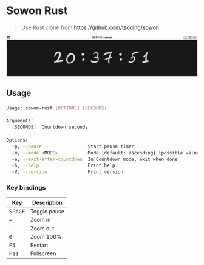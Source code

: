 # Sowon Rust

> Use Rust clone from https://github.com/tsoding/sowon

![](./res.gif)

## Usage

```sh
Usage: sowon-rust [OPTIONS] [SECONDS]

Arguments:
  [SECONDS]  Countdown seconds

Options:
  -p, --pause                 Start pause timer
  -m, --mode <MODE>           Mode [default: ascending] [possible values: ascending, countdown, clock]
  -e, --exit-after-countdown  In Countdown mode, exit when done
  -h, --help                  Print help
  -V, --version               Print version
```

### Key bindings

| Key | Description |
| --- | --- |
| <kbd>SPACE</kbd> | Toggle pause |
| <kbd>=</kbd> | Zoom in |
| <kbd>-</kbd> | Zoom out |
| <kbd>0</kbd> | Zoom 100% |
| <kbd>F5</kbd> | Restart |
| <kbd>F11</kbd> | Fullscreen |
